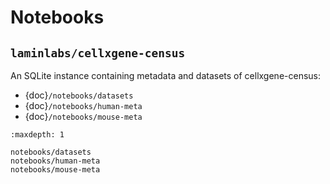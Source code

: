 # Notebooks

## `laminlabs/cellxgene-census`

An SQLite instance containing metadata and datasets of cellxgene-census:

- {doc}`/notebooks/datasets`
- {doc}`/notebooks/human-meta`
- {doc}`/notebooks/mouse-meta`

```{toctree}
:maxdepth: 1

notebooks/datasets
notebooks/human-meta
notebooks/mouse-meta
```
